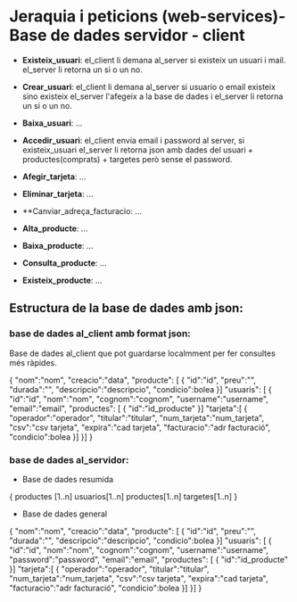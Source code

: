 # Jeraquia i peticions (web-services)- Base de dades servidor - client

- **Existeix_usuari**: el_client li demana al_server si existeix un usuari i 
mail. el_server li retorna un si o un no. 

- **Crear_usuari**: el_client li demana al_server si usuario o email existeix 
sino existeix el_server l'afegeix a la base de dades i 
el_server li retorna un si o un no.

- **Baixa_usuari**: ...

- **Accedir_usuari**: el_client envia email i password al server, si 
existeix_usuari el_server li retorna json amb dades del 
usuari + productes(comprats) + targetes però sense el password.

- **Afegir_tarjeta**: ...
- **Eliminar_tarjeta**: ...
- **Canviar_adreça_facturacio: ...

- **Alta_producte**: ...
- **Baixa_producte**: ...
- **Consulta_producte**: ...
- **Existeix_producte**: ...

## Estructura de la base de dades amb json: 

### base de dades al_client amb format json: 

Base de dades al_client que pot guardarse localmment per fer consultes més
ràpides.

{
  "nom":"nom",
  "creacio":"data",
  "producte": [
  {
    "id":"id",
    "preu":"",
    "durada":"",
    "descripcio":"descripcio",
    "condicio":bolea
  }]
  "usuaris": [
  {
    "id":"id",
    "nom":"nom",
    "cognom":"cognom",
    "username":"username",
    "email":"email",
    "productes": [
    {
      "id":"id_producte"
    }]
    "tarjeta":[
    { 
      "operador":"operador",
      "titular":"titular",
      "num_tarjeta":"num_tarjeta",
      "csv":"csv tarjeta",
      "expira":"cad tarjeta",
      "facturacio":"adr facturació",
      "condicio":bolea
    }]
  }]
}

### base de dades al_servidor: 

- Base de dades resumida

{
  productes [1..n]
  usuarios[1..n]
    productes[1..n]
    targetes[1..n] 
}

- Base de dades general

{
  "nom":"nom",
  "creacio":"data",
  "producte": [
  {
    "id":"id",
    "preu":"",
    "durada":"",
    "descripcio":"descripcio",
    "condicio":bolea
  }]
  "usuaris": [
  {
    "id":"id",
    "nom":"nom",
    "cognom":"cognom",
    "username":"username",
    "password":"password",
    "email":"email",
    "productes": [
    {
      "id":"id_producte"
    }]
    "tarjeta":[
    { 
      "operador":"operador",
      "titular":"titular",
      "num_tarjeta":"num_tarjeta",
      "csv":"csv tarjeta",
      "expira":"cad tarjeta",
      "facturacio":"adr facturació",
      "condicio":bolea
    }]
  }]
}

<EOF>
